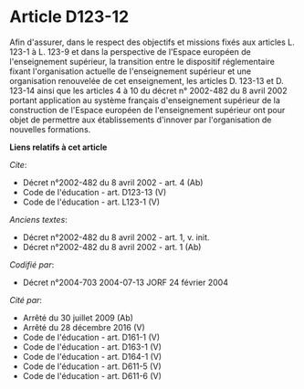 # Article D123-12

Afin d'assurer, dans le respect des objectifs et missions fixés aux articles L. 123-1 à L. 123-9 et dans la perspective de
l'Espace européen de l'enseignement supérieur, la transition entre le dispositif réglementaire fixant l'organisation actuelle
de l'enseignement supérieur et une organisation renouvelée de cet enseignement, les articles D. 123-13 et D. 123-14 ainsi que
les articles 4 à 10 du décret n° 2002-482 du 8 avril 2002 portant application au système français d'enseignement supérieur de
la construction de l'Espace européen de l'enseignement supérieur ont pour objet de permettre aux établissements d'innover par
l'organisation de nouvelles formations.

**Liens relatifs à cet article**

_Cite_:

  - Décret n°2002-482 du 8 avril 2002 - art. 4 (Ab)
  - Code de l'éducation - art. D123-13 (V)
  - Code de l'éducation - art. L123-1 (V)

_Anciens textes_:

  - Décret n°2002-482 du 8 avril 2002 - art. 1, v. init.
  - Décret n°2002-482 du 8 avril 2002 - art. 1 (Ab)

_Codifié par_:

  - Décret n°2004-703 2004-07-13 JORF 24 février 2004

_Cité par_:

  - Arrêté du 30 juillet 2009 (Ab)
  - Arrêté du 28 décembre 2016 (V)
  - Code de l'éducation - art. D161-1 (V)
  - Code de l'éducation - art. D163-1 (V)
  - Code de l'éducation - art. D164-1 (V)
  - Code de l'éducation - art. D611-5 (V)
  - Code de l'éducation - art. D611-6 (V)
